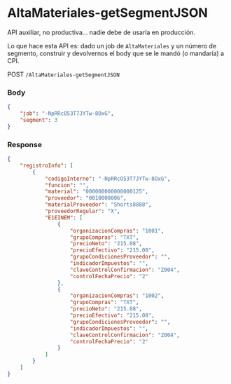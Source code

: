 # AltaMateriales-getSegmentJSON

API auxiliar, no productiva... nadie debe de usarla en producción.

Lo que hace esta API es: dado un job de `AltaMateriales` y un número de segmento, construir y devolvernos el body que se le mandó (o mandaría) a CPI.

POST `/AltaMateriales-getSegmentJSON`

### Body
```json
{
	"job": "-NpRRcO53T7JYTw-8OxG",
	"segment": 3
}
```

### Response
```json
{
	"registroInfo": [
		{
			"codigoInterno": "-NpRRcO53T7JYTw-8OxG",
			"funcion": "",
			"material": "000000000000000125",
			"proveedor": "0010000006",
			"materialProveedor": "Shorts8888",
			"proveedorRegular": "X",
			"E1EINEM": [
				{
					"organizacionCompras": "1001",
					"grupoCompras": "TXT",
					"precioNeto": "215.08",
					"precioEfectivo": "215.08",
					"grupoCondicionesProveedor": "",
					"indicadorImpuestos": "",
					"claveControlConfirmacion": "Z004",
					"controlFechaPrecio": "2"
				},
				{
					"organizacionCompras": "1002",
					"grupoCompras": "TXT",
					"precioNeto": "215.08",
					"precioEfectivo": "215.08",
					"grupoCondicionesProveedor": "",
					"indicadorImpuestos": "",
					"claveControlConfirmacion": "Z004",
					"controlFechaPrecio": "2"
				}
			]
		}
	]
}
```